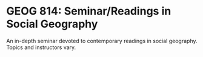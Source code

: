 # GEOG 814: Seminar/Readings in Social Geography

An in-depth seminar devoted to contemporary readings in social geography. Topics and instructors vary.